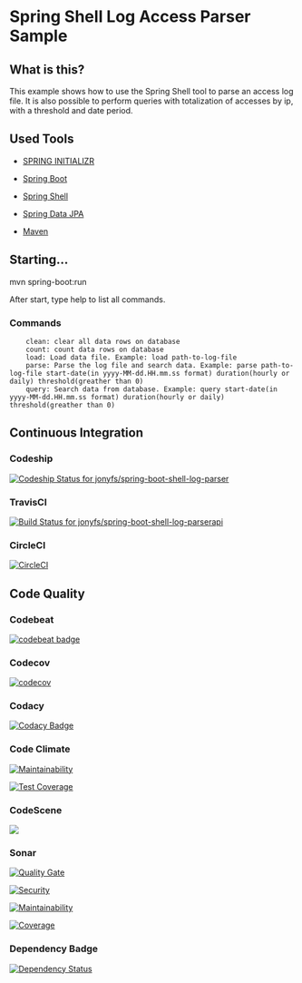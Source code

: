 # Spring Shell Log Access Parser Sample

## What is this?


This example shows how to use the Spring Shell tool to parse an access log file. It is also possible to perform queries with totalization of accesses by ip, with a threshold and date period.


## Used Tools

*   [SPRING INITIALIZR](https://start.spring.io)

*   [Spring Boot](http://projects.spring.io/spring-boot)

*   [Spring Shell](https://projects.spring.io/spring-shell)

*   [Spring Data JPA](https://projects.spring.io/spring-data-jpa)

*   [Maven](https://maven.apache.org)



## Starting...

mvn spring-boot:run

After start, type help to list all commands.

### Commands

        clean: clear all data rows on database
        count: count data rows on database
        load: Load data file. Example: load path-to-log-file
        parse: Parse the log file and search data. Example: parse path-to-log-file start-date(in yyyy-MM-dd.HH.mm.ss format) duration(hourly or daily) threshold(greather than 0)
        query: Search data from database. Example: query start-date(in yyyy-MM-dd.HH.mm.ss format) duration(hourly or daily) threshold(greather than 0)

## Continuous Integration

### Codeship

[ ![Codeship Status for jonyfs/spring-boot-shell-log-parser](https://app.codeship.com/projects/770d74c0-f628-0135-cc1d-16cf1470df95/status?branch=master)](https://app.codeship.com/projects/274265)

### TravisCI
[![Build Status for jonyfs/spring-boot-shell-log-parserapi](https://travis-ci.org/jonyfs/spring-boot-shell-log-parser.svg?branch=master)](https://travis-ci.org/jonyfs/spring-boot-shell-log-parser)

### CircleCI
[![CircleCI](https://circleci.com/gh/jonyfs/spring-boot-shell-log-parser.svg?style=svg)](https://circleci.com/gh/jonyfs/spring-boot-shell-log-parser)

## Code Quality

### Codebeat
[![codebeat badge](https://codebeat.co/badges/cd95d2e0-4db8-4090-b4c4-c2a5504f9ccf)](https://codebeat.co/projects/github-com-jonyfs-spring-boot-shell-log-parser-master)

### Codecov
[![codecov](https://codecov.io/gh/jonyfs/spring-boot-shell-log-parser/branch/master/graph/badge.svg)](https://codecov.io/gh/jonyfs/spring-boot-shell-log-parser)

### Codacy

[![Codacy Badge](https://api.codacy.com/project/badge/Grade/6c961da94ce044399b6f95e3b0c26c9f)](https://www.codacy.com/app/jonyfs/spring-boot-shell-log-parser?utm_source=github.com&amp;utm_medium=referral&amp;utm_content=jonyfs/spring-boot-shell-log-parser&amp;utm_campaign=Badge_Grade)

### Code Climate
[![Maintainability](https://api.codeclimate.com/v1/badges/b66ddd668d657a4457aa/maintainability)](https://codeclimate.com/github/jonyfs/spring-boot-shell-log-parser/maintainability)

[![Test Coverage](https://api.codeclimate.com/v1/badges/b66ddd668d657a4457aa/test_coverage)](https://codeclimate.com/github/jonyfs/spring-boot-shell-log-parser/test_coverage)

### CodeScene
[![](http://codescene.io/projects/2438/status.svg)](http://codescene.io/projects/2438/jobs/latest-successful/results)

### Sonar
[![Quality Gate](https://sonarcloud.io/api/project_badges/quality_gate?project=br.com.jonyfs%3Aparser)](https://sonarcloud.io/api/project_badges/quality_gate?project=br.com.jonyfs%3Aparser)

[![Security](https://sonarcloud.io/api/project_badges/measure?project=br.com.jonyfs%3Aparser&metric=security_rating)](https://sonarcloud.io/api/project_badges/measure?project=br.com.jonyfs%3Aparser&metric=security_rating)

[![Maintainability](https://sonarcloud.io/api/project_badges/measure?project=br.com.jonyfs%3Aparser&metric=sqale_rating)](https://sonarcloud.io/api/project_badges/measure?project=br.com.jonyfs%3Aparser&metric=sqale_rating)


[![Coverage](https://sonarcloud.io/api/project_badges/measure?project=br.com.jonyfs%3Aparser&metric=coverage)](https://sonarcloud.io/api/project_badges/measure?project=br.com.jonyfs%3Aparser&metric=coverage)


### Dependency Badge

[![Dependency Status](https://www.versioneye.com/user/projects/5a8862560fb24f56e5dabe6d/badge.svg?style=flat-square)](https://www.versioneye.com/user/projects/5a8862560fb24f56e5dabe6d)


